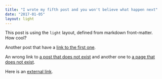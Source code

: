 ```yaml
---
title: "I wrote my fifth post and you won't believe what happen next"
date: "2017-01-05"
layout: light
---
```


This post is using the `light` layout, defined from markdown front-matter. How
cool?

Another post that have a [link to the first one](../first-post/).

An wrong link to [a post that does not exist](../unknown-post/) and another one
to [a page that does not exist](/unknown-page/).

Here is an [external link](http://phenomic.io).
